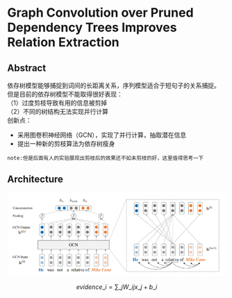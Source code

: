 # Graph Convolution over Pruned Dependency Trees Improves Relation Extraction
## Abstract 
依存树模型能够捕捉到词间的长距离关系，序列模型适合于短句子的关系捕捉。<br>
但是目前的依存树模型不能取得很好表现：<br>
（1）过度剪枝导致有用的信息被剪掉 <br>
（2）不同的树结构无法实现并行计算<br>
创新点：<br>
* 采用图卷积神经网络（GCN），实现了并行计算，抽取潜在信息<br>
* 提出一种新的剪枝算法为依存树瘦身<br>

`note:但是后面有人的实验展现出剪枝后的效果还不如未剪枝的好，这里值得思考一下`

## Architecture
 ![](https://github.com/tangshisong/NRE/blob/master/image/CGCN.png)

$$ evidence\_{i}=\sum\_{j}W\_{ij}x\_{j}+b\_{i} $$
